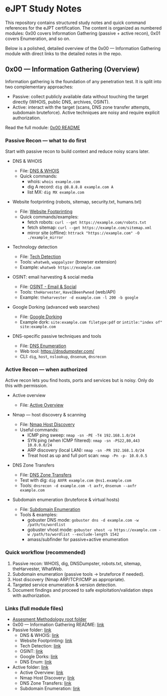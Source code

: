 # eJPT Study Notes

This repository contains structured study notes and quick command references for the eJPT certification. The content is organized as numbered modules: 0x00 covers Information Gathering (passive + active recon), 0x01 covers Enumeration, and so on.

Below is a polished, detailed overview of the 0x00 — Information Gathering module with direct links to the detailed notes in the repo.

## 0x00 — Information Gathering (Overview)

Information gathering is the foundation of any penetration test. It is split into two complementary approaches:

- Passive: collect publicly available data without touching the target directly (WHOIS, public DNS, archives, OSINT).
- Active: interact with the target (scans, DNS zone transfer attempts, subdomain bruteforce). Active techniques are noisy and require explicit authorization.

Read the full module: [0x00 README](Assesment%20Methodology/0x00%20-%20Information-Gathering/README.md)

### Passive Recon — what to do first

Start with passive recon to build context and reduce noisy scans later.

- DNS & WHOIS
	- File: [DNS & WHOIS](Assesment%20Methodology/0x00%20-%20Information-Gathering/Passive/0x01-DNS-WHOIS.md)
	- Quick commands:
		- whois: `whois example.com`
		- dig A record: `dig @8.8.8.8 example.com A`
		- list MX: `dig MX example.com`

- Website footprinting (robots, sitemap, security.txt, humans.txt)
	- File: [Website Footprinting](Assesment%20Methodology/0x00%20-%20Information-Gathering/Passive/0x02-Website-Footprinting.md)
	- Quick commands/examples:
		- fetch robots: `curl --get https://example.com/robots.txt`
		- fetch sitemap: `curl --get https://example.com/sitemap.xml`
		- mirror site (offline): `httrack "https://example.com" -O ./example_mirror`

- Technology detection
	- File: [Tech Detection](Assesment%20Methodology/0x00%20-%20Information-Gathering/Passive/0x03-Tech-Detection.md)
	- Tools: `whatweb`, `wappalyzer` (browser extension)
	- Example: `whatweb https://example.com`

- OSINT: email harvesting & social media
	- File: [OSINT - Email & Social](Assesment%20Methodology/0x00%20-%20Information-Gathering/Passive/0x04-OSINT-Email-Social.md)
	- Tools: `theHarvester`, `HaveIBeenPwned` (web/API)
	- Example: `theharvester -d example.com -l 200 -b google`

- Google Dorking (advanced web searches)
	- File: [Google Dorking](Assesment%20Methodology/0x00%20-%20Information-Gathering/Passive/0x05-Google%20Dorking.md)
	- Example dork: `site:example.com filetype:pdf` or `intitle:"index of" site:example.com`

- DNS-specific passive techniques and tools
	- File: [DNS Enumeration](Assesment%20Methodology/0x00%20-%20Information-Gathering/Passive/0x06-DNS%20Enum.md)
	- Web tool: https://dnsdumpster.com/
	- CLI: `dig`, `host`, `nslookup`, `dnsenum`, `dnsrecon`

### Active Recon — when authorized

Active recon lets you find hosts, ports and services but is noisy. Only do this with permission.

- Active overview
	- File: [Active Overview](Assesment%20Methodology/0x00%20-%20Information-Gathering/Active/0x00-Active-Overview.md)

- Nmap — host discovery & scanning
	- File: [Nmap Host Discovery](Assesment%20Methodology/0x00%20-%20Information-Gathering/Active/0x01-Nmap-Host-Discovery.md)
	- Useful commands:
		- ICMP ping sweep: `nmap -sn -PE -T4 192.168.1.0/24`
		- SYN ping (when ICMP filtered): `nmap -sn -PS22,80,443 10.0.0.0/24`
		- ARP discovery (local LAN): `nmap -sn -PR 192.168.1.0/24`
		- Treat host as up and full port scan: `nmap -Pn -p- 10.0.0.5`

- DNS Zone Transfers
	- File: [DNS Zone Transfers](Assesment%20Methodology/0x00%20-%20Information-Gathering/Active/0x02-DNS-Zone-Transfers.md)
	- Test with dig: `dig AXFR example.com @ns1.example.com`
	- Tools: `dnsrecon -d example.com -t axfr`, `dnsenum --axfr example.com`

- Subdomain enumeration (bruteforce & virtual hosts)
	- File: [Subdomain Enumeration](Assesment%20Methodology/0x00%20-%20Information-Gathering/Active/0x03-subdomain%20Enum.md)
	- Tools & examples:
		- gobuster DNS mode: `gobuster dns -d example.com -w /path/to/wordlist`
		- gobuster vhost mode: `gobuster vhost -u https://example.com -w /path/to/wordlist --exclude-length 1542`
		- amass/subfinder for passive+active enumeration

### Quick workflow (recommended)

1. Passive recon: WHOIS, dig, DNSDumpster, robots.txt, sitemap, theHarvester, WhatWeb.
2. Subdomain enumeration (passive tools → bruteforce if needed).
3. Host discovery (Nmap ARP/TCP/ICMP as appropriate).
4. Targeted service enumeration & version detection.
5. Document findings and proceed to safe exploitation/validation steps with authorization.

### Links (full module files)

- [Assesment Methodology root folder](Assesment%20Methodology/)
- 0x00 — Information Gathering README: [link](Assesment%20Methodology/0x00%20-%20Information-Gathering/README.md)
- Passive folder: [link](Assesment%20Methodology/0x00%20-%20Information-Gathering/Passive/)
	- DNS & WHOIS: [link](Assesment%20Methodology/0x00%20-%20Information-Gathering/Passive/0x01-DNS-WHOIS.md)
	- Website Footprinting: [link](Assesment%20Methodology/0x00%20-%20Information-Gathering/Passive/0x02-Website-Footprinting.md)
	- Tech Detection: [link](Assesment%20Methodology/0x00%20-%20Information-Gathering/Passive/0x03-Tech-Detection.md)
	- OSINT: [link](Assesment%20Methodology/0x00%20-%20Information-Gathering/Passive/0x04-OSINT-Email-Social.md)
	- Google Dorks: [link](Assesment%20Methodology/0x00%20-%20Information-Gathering/Passive/0x05-Google%20Dorking.md)
	- DNS Enum: [link](Assesment%20Methodology/0x00%20-%20Information-Gathering/Passive/0x06-DNS%20Enum.md)
- Active folder: [link](Assesment%20Methodology/0x00%20-%20Information-Gathering/Active/)
	- Active Overview: [link](Assesment%20Methodology/0x00%20-%20Information-Gathering/Active/0x00-Active-Overview.md)
	- Nmap Host Discovery: [link](Assesment%20Methodology/0x00%20-%20Information-Gathering/Active/0x01-Nmap-Host-Discovery.md)
	- DNS Zone Transfers: [link](Assesment%20Methodology/0x00%20-%20Information-Gathering/Active/0x02-DNS-Zone-Transfers.md)
	- Subdomain Enumeration: [link](Assesment%20Methodology/0x00%20-%20Information-Gathering/Active/0x03-subdomain%20Enum.md)

